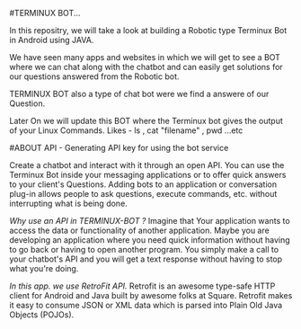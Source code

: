 #TERMINUX BOT...

In this repositry, we will take a look at building a Robotic type Terminux Bot in Android using JAVA. 

We have seen many apps and websites in which we will get to see a BOT where we can chat along with the chatbot and can easily get solutions for our 
questions answered from the Robotic bot.

TERMINUX BOT also a type of chat bot were we find a answere of our Question.

Later On we will update this BOT where the Terminux bot gives the output of your Linux Commands.
Likes - ls , cat "filename" , pwd ...etc

#ABOUT API -  Generating API key for using the bot service

Create a chatbot and interact with it through an open API. You can use the Terminux Bot inside your messaging applications or to offer quick answers to your client's Questions.
Adding bots to an application or conversation plug-in allows people to ask questions, execute commands, etc. without interrupting what is being done.

*Why use an API in TERMINUX-BOT ?*
Imagine that Your application wants to access the data or functionality of another application. 
Maybe you are developing an application where you need quick information without having to go back or having to open another program. 
You simply make a call to your chatbot's API and you will get a text response without having to stop what you're doing.

*In this app. we use RetroFit API.* 
Retrofit is an awesome type-safe HTTP client for Android and Java built by awesome folks at Square. 
Retrofit makes it easy to consume JSON or XML data which is parsed into Plain Old Java Objects (POJOs).


